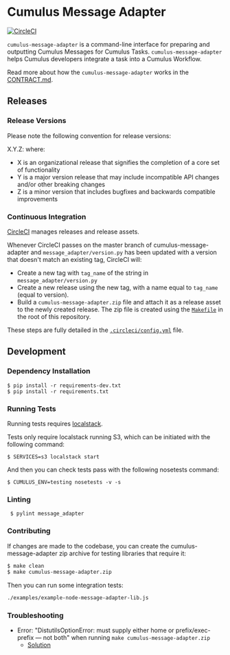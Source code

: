 # Cumulus Message Adapter

[![CircleCI](https://circleci.com/gh/nasa/cumulus-message-adapter.svg?style=svg)](https://circleci.com/gh/nasa/cumulus-message-adapter)

`cumulus-message-adapter` is a command-line interface for preparing and outputting Cumulus Messages for Cumulus Tasks. `cumulus-message-adapter` helps Cumulus developers integrate a task into a Cumulus Workflow.

Read more about how the `cumulus-message-adapter` works in the [CONTRACT.md](./CONTRACT.md).


## Releases

### Release Versions
Please note the following convention for release versions: 

X.Y.Z: where: 

* X is an organizational release that signifies the completion of a core set of functionality
* Y is a major version release that may include incompatible API changes and/or other breaking changes
* Z is a minor version that includes bugfixes and backwards compatible improvements

### Continuous Integration
[CircleCI](https://circleci.com/gh/nasa/cumulus-message-adapter) manages releases and release assets.

Whenever CircleCI passes on the master branch of cumulus-message-adapter and `message_adapter/version.py` has been updated with a version that doesn't match an existing tag, CircleCI will:

* Create a new tag with `tag_name` of the string in `message_adapter/version.py`
* Create a new release using the new tag, with a name equal to `tag_name` (equal to version).
* Build a `cumulus-message-adapter.zip` file and attach it as a release asset to the newly created release. The zip file is created using the [`Makefile`](./Makefile) in the root of this repository.

These steps are fully detailed in the [`.circleci/config.yml`](./.circleci/config.yml) file.

## Development

### Dependency Installation

    $ pip install -r requirements-dev.txt
    $ pip install -r requirements.txt

### Running Tests

Running tests requires [localstack](https://github.com/localstack/localstack).

Tests only require localstack running S3, which can be initiated with the following command:

```
$ SERVICES=s3 localstack start
```

And then you can check tests pass with the following nosetests command:

```
$ CUMULUS_ENV=testing nosetests -v -s
```

### Linting

     $ pylint message_adapter

### Contributing

If changes are made to the codebase, you can create the cumulus-message-adapter zip archive for testing libraries that require it:

```bash
$ make clean
$ make cumulus-message-adapter.zip
```

Then you can run some integration tests:

```bash
./examples/example-node-message-adapter-lib.js 
```


### Troubleshooting

* Error: "DistutilsOptionError: must supply either home or prefix/exec-prefix — not both" when running `make cumulus-message-adapter.zip`
  * [Solution](https://stackoverflow.com/a/24357384)

